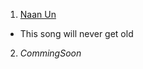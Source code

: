 1. [Naan Un](https://www.youtube.com/watch?v=jRDCWQP7rjI)
- This song will never get old

2. _CommingSoon_